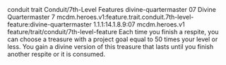 <ability>
  <metadata>
    <class>conduit</class>
    <feature_type>trait</feature_type>
    <file_dpath>Conduit/7th-Level Features</file_dpath>
    <item_id>divine-quartermaster</item_id>
    <item_index>07</item_index>
    <item_name>Divine Quartermaster</item_name>
    <level>7</level>
    <scc>mcdm.heroes.v1:feature.trait.conduit.7th-level-feature:divine-quartermaster</scc>
    <scdc>1.1.1:14.1.8.9:07</scdc>
    <source>mcdm.heroes.v1</source>
    <type>feature/trait/conduit/7th-level-feature</type>
  </metadata>
  <effects>
    <effect type="mundane">Each time you finish a respite, you can choose a treasure with a project goal equal to 50 times your level or less. You gain a divine version of this treasure that lasts until you finish another respite or it is consumed.</effect>
  </effects>
</ability>
